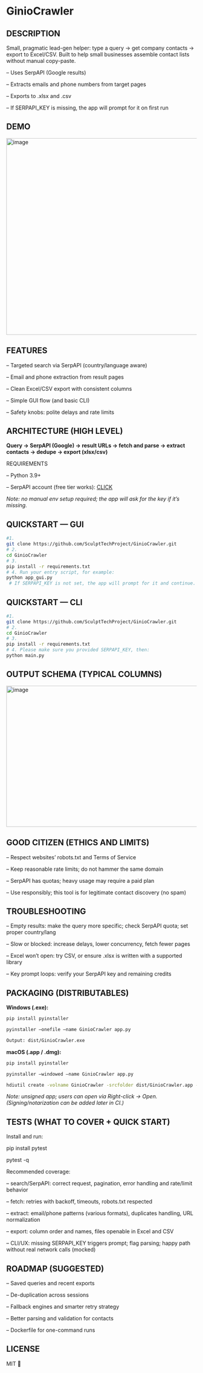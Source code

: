 # GinioCrawler

## DESCRIPTION

Small, pragmatic lead-gen helper: type a query → get company contacts → export to Excel/CSV. Built to help small businesses assemble contact lists without manual copy-paste.

– Uses SerpAPI (Google results)

– Extracts emails and phone numbers from target pages

– Exports to .xlsx and .csv

– If SERPAPI\_KEY is missing, the app will prompt for it on first run

## DEMO

<img width="1177" height="520" alt="image" src="https://github.com/user-attachments/assets/ef1bad28-6b57-4fe2-a276-afb1ba4ebfa1" />


## FEATURES

– Targeted search via SerpAPI (country/language aware)

– Email and phone extraction from result pages

– Clean Excel/CSV export with consistent columns

– Simple GUI flow (and basic CLI)

– Safety knobs: polite delays and rate limits

## ARCHITECTURE (HIGH LEVEL)

**Query → SerpAPI (Google) → result URLs → fetch and parse → extract contacts → dedupe → export (xlsx/csv)**

REQUIREMENTS

– Python 3.9+

– SerpAPI account (free tier works): [CLICK](https://serpapi.com)

*Note: no manual env setup required; the app will ask for the key if it’s missing.*

## **QUICKSTART — GUI**

```bash
#1. 
git clone https://github.com/SculptTechProject/GinioCrawler.git
# 2. 
cd GinioCrawler
# 3. 
pip install -r requirements.txt
# 4. Run your entry script, for example:
python app_gui.py
 # If SERPAPI_KEY is not set, the app will prompt for it and continue.
```

## QUICKSTART — CLI

```bash
#1. 
git clone https://github.com/SculptTechProject/GinioCrawler.git
# 2. 
cd GinioCrawler
# 3. 
pip install -r requirements.txt
# 4. Please make sure you provided SERPAPI_KEY, then:
python main.py
```

## OUTPUT SCHEMA (TYPICAL COLUMNS)

<img width="2035" height="373" alt="image" src="https://github.com/user-attachments/assets/c40467fb-cbc4-4770-9e83-1f998023fa60" />


## GOOD CITIZEN (ETHICS AND LIMITS)

– Respect websites’ robots.txt and Terms of Service

– Keep reasonable rate limits; do not hammer the same domain

– SerpAPI has quotas; heavy usage may require a paid plan

– Use responsibly; this tool is for legitimate contact discovery (no spam)

## TROUBLESHOOTING

– Empty results: make the query more specific; check SerpAPI quota; set proper country/lang

– Slow or blocked: increase delays, lower concurrency, fetch fewer pages

– Excel won’t open: try CSV, or ensure .xlsx is written with a supported library

– Key prompt loops: verify your SerpAPI key and remaining credits

## PACKAGING (DISTRIBUTABLES)

**Windows (.exe):**

```bash
pip install pyinstaller

pyinstaller –onefile –name GinioCrawler app.py

Output: dist/GinioCrawler.exe
```

**macOS (.app / .dmg):**

```bash
pip install pyinstaller

pyinstaller –windowed –name GinioCrawler app.py

hdiutil create -volname GinioCrawler -srcfolder dist/GinioCrawler.app -ov -format UDZO dist/GinioCrawler.dmg
```

*Note: unsigned app; users can open via Right-click → Open. (Signing/notarization can be added later in CI.)*

## TESTS (WHAT TO COVER + QUICK START)

Install and run:

pip install pytest

pytest -q

Recommended coverage:

– search/SerpAPI: correct request, pagination, error handling and rate/limit behavior

– fetch: retries with backoff, timeouts, robots.txt respected

– extract: email/phone patterns (various formats), duplicates handling, URL normalization

– export: column order and names, files openable in Excel and CSV

– CLI/UX: missing SERPAPI\_KEY triggers prompt; flag parsing; happy path without real network calls (mocked)

## ROADMAP (SUGGESTED)

– Saved queries and recent exports

– De-duplication across sessions

– Fallback engines and smarter retry strategy

– Better parsing and validation for contacts

– Dockerfile for one-command runs

## LICENSE

MIT 👀️


